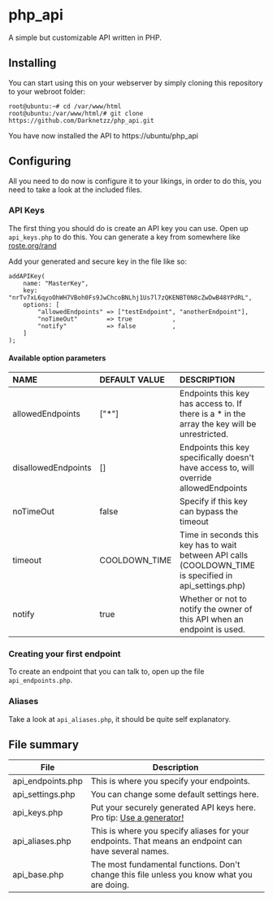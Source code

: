 # php_api
A simple but customizable API written in PHP.

## Installing

You can start using this on your webserver by simply cloning this repository to your webroot folder:
```
root@ubuntu:~# cd /var/www/html
root@ubuntu:/var/www/html/# git clone https://github.com/Darknetzz/php_api.git
```

You have now installed the API to https://ubuntu/php_api

## Configuring

All you need to do now is configure it to your likings, in order to do this, you need to take a look at the included files.

### API Keys
The first thing you should do is create an API key you can use.
Open up `api_keys.php` to do this. You can generate a key from somewhere like [roste.org/rand](https://roste.org/rand)

Add your generated and secure key in the file like so:
````
addAPIKey(
    name: "MasterKey",
    key: "nrTv7xL6qyoOhWH7VBoh0Fs9JwChcoBNLhj1Us7l7zQKENBT0N8cZwDwB48YPdRL",
    options: [
        "allowedEndpoints" => ["testEndpoint", "anotherEndpoint"], 
        "noTimeOut"        => true           , 
        "notify"           => false          , 
    ]
);
````

#### Available option parameters
| NAME                | DEFAULT VALUE | DESCRIPTION                                                                                             |
| :------------------ | :------------ | :------------------------------------------------------------------------------------------------------ |
| allowedEndpoints    | ["*"]         | Endpoints this key has access to. If there is a * in the array the key will be unrestricted.            |
| disallowedEndpoints | []            | Endpoints this key specifically doesn't have access to, will override allowedEndpoints                  |
| noTimeOut           | false         | Specify if this key can bypass the timeout                                                              |
| timeout             | COOLDOWN_TIME | Time in seconds this key has to wait between API calls (COOLDOWN_TIME is specified in api_settings.php) |
| notify              | true          | Whether or not to notify the owner of this API when an endpoint is used.                                |

### Creating your first endpoint
To create an endpoint that you can talk to, open up the file `api_endpoints.php`.

### Aliases
Take a look at `api_aliases.php`, it should be quite self explanatory.

## File summary
| File | Description |
| --- | --- |
| api_endpoints.php | This is where you specify your endpoints. |
| api_settings.php  | You can change some default settings here.|
| api_keys.php      | Put your securely generated API keys here. Pro tip: [Use a generator!](https://server.roste.org/rand/#rsgen) |
| api_aliases.php   | This is where you specify aliases for your endpoints. That means an endpoint can have several names. |
| api_base.php      | The most fundamental functions. Don't change this file unless you know what you are doing. |
